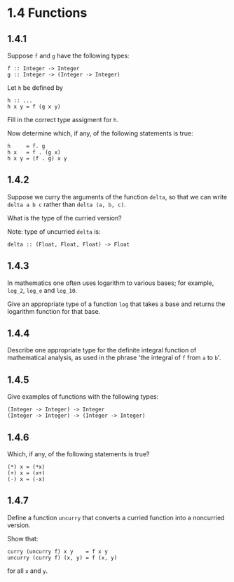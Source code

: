 # 1.4 Functions

## 1.4.1
Suppose `f` and `g` have the following types:
```
f :: Integer -> Integer
g :: Integer -> (Integer -> Integer)
```

Let `h` be defined by
```
h :: ...
h x y = f (g x y)
```

Fill in the correct type assigment for `h`.

Now determine which, if any, of the following statements is true:
```
h     = f. g
h x   = f . (g x)
h x y = (f . g) x y
```

## 1.4.2
Suppose we curry the arguments of the function `delta`, so that we can write `delta a b c` rather than `delta (a, b, c)`.

What is the type of the curried version?

Note: type of uncurried `delta` is:
```
delta :: (Float, Float, Float) -> Float
```

## 1.4.3
In mathematics one often uses logarithm to various bases; for example, `log_2`, `log_e` and `log_10`.

Give an appropriate type of a function `log` that takes a base and returns the logarithm function for that base.

## 1.4.4
Describe one appropriate type for the definite integral function of mathematical analysis, as used in the phrase 'the integral of `f` from `a` to `b`'.

## 1.4.5
Give examples of functions with the following types:
```
(Integer -> Integer) -> Integer
(Integer -> Integer) -> (Integer -> Integer)
```

## 1.4.6
Which, if any, of the following statements is true?
```
(*) x = (*x)
(+) x = (x+)
(-) x = (-x)
```

## 1.4.7
Define a function `uncurry` that converts a curried function into a noncurried version.

Show that:
```
curry (uncurry f) x y    = f x y
uncurry (curry f) (x, y) = f (x, y)
```
for all `x` and `y`.

